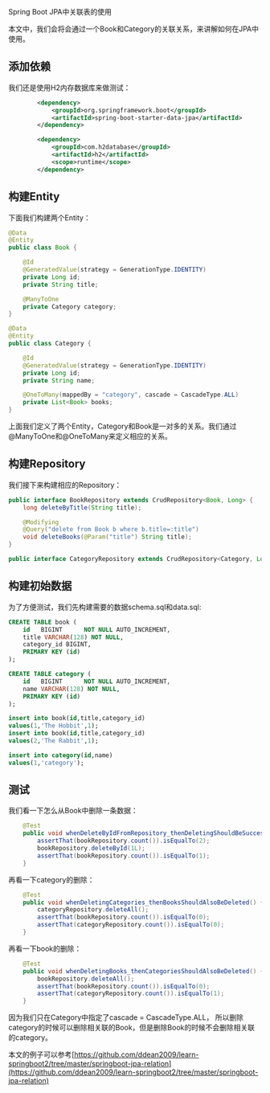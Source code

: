 Spring Boot JPA中关联表的使用

本文中，我们会将会通过一个Book和Category的关联关系，来讲解如何在JPA中使用。

## 添加依赖

我们还是使用H2内存数据库来做测试：

~~~xml
        <dependency>
            <groupId>org.springframework.boot</groupId>
            <artifactId>spring-boot-starter-data-jpa</artifactId>
        </dependency>

        <dependency>
            <groupId>com.h2database</groupId>
            <artifactId>h2</artifactId>
            <scope>runtime</scope>
        </dependency>
~~~

## 构建Entity

下面我们构建两个Entity：

~~~java
@Data
@Entity
public class Book {

    @Id
    @GeneratedValue(strategy = GenerationType.IDENTITY)
    private Long id;
    private String title;

    @ManyToOne
    private Category category;
}
~~~

~~~java
@Data
@Entity
public class Category {

    @Id
    @GeneratedValue(strategy = GenerationType.IDENTITY)
    private Long id;
    private String name;

    @OneToMany(mappedBy = "category", cascade = CascadeType.ALL)
    private List<Book> books;
}
~~~

上面我们定义了两个Entity，Category和Book是一对多的关系。我们通过@ManyToOne和@OneToMany来定义相应的关系。 

## 构建Repository

我们接下来构建相应的Repository：

~~~java
public interface BookRepository extends CrudRepository<Book, Long> {
    long deleteByTitle(String title);

    @Modifying
    @Query("delete from Book b where b.title=:title")
    void deleteBooks(@Param("title") String title);
}
~~~

~~~java
public interface CategoryRepository extends CrudRepository<Category, Long> {}
~~~

## 构建初始数据

为了方便测试，我们先构建需要的数据schema.sql和data.sql:

~~~sql
CREATE TABLE book (
    id   BIGINT      NOT NULL AUTO_INCREMENT,
    title VARCHAR(128) NOT NULL,
    category_id BIGINT,
    PRIMARY KEY (id)
);

CREATE TABLE category (
    id   BIGINT      NOT NULL AUTO_INCREMENT,
    name VARCHAR(128) NOT NULL,
    PRIMARY KEY (id)
);
~~~

~~~sql
insert into book(id,title,category_id)
values(1,'The Hobbit',1);
insert into book(id,title,category_id)
values(2,'The Rabbit',1);

insert into category(id,name)
values(1,'category');
~~~

## 测试

我们看一下怎么从Book中删除一条数据：

~~~java
    @Test
    public void whenDeleteByIdFromRepository_thenDeletingShouldBeSuccessful() {
        assertThat(bookRepository.count()).isEqualTo(2);
        bookRepository.deleteById(1L);
        assertThat(bookRepository.count()).isEqualTo(1);
    }
~~~

再看一下category的删除：

~~~java
    @Test
    public void whenDeletingCategories_thenBooksShouldAlsoBeDeleted() {
        categoryRepository.deleteAll();
        assertThat(bookRepository.count()).isEqualTo(0);
        assertThat(categoryRepository.count()).isEqualTo(0);
    }
~~~

再看一下book的删除：

~~~java
    @Test
    public void whenDeletingBooks_thenCategoriesShouldAlsoBeDeleted() {
        bookRepository.deleteAll();
        assertThat(bookRepository.count()).isEqualTo(0);
        assertThat(categoryRepository.count()).isEqualTo(1);
    }
~~~

因为我们只在Category中指定了cascade = CascadeType.ALL， 所以删除category的时候可以删除相关联的Book，但是删除Book的时候不会删除相关联的category。

本文的例子可以参考[https://github.com/ddean2009/learn-springboot2/tree/master/springboot-jpa-relation](https://github.com/ddean2009/learn-springboot2/tree/master/springboot-jpa-relation)


